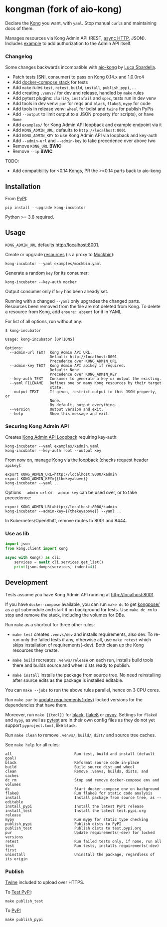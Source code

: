 # kongman (fork of aio-kong)

Declare the [Kong](https://konghq.com/kong-community-edition) you want,
with `yaml`. Stop manual `curl`s and maintaining docs of them.

Manages resources via Kong Admin API (REST,
[async HTTP](https://aiohttp.readthedocs.io/en/stable), JSON).
Includes [example](https://github.com/asyrjasalo/kongman/blob/master/examples/kadmin.yaml) to add authorization to the Admin API itself.

### Changelog

Some changes backwards incompatible with [aio-kong](https://github.com/lendingblock/aio-kong) by [Luca Sbardella](https://github.com/lsbardel).

- Patch tests (SNI, consumer) to pass on Kong 0.14.x and 1.0.0rc4
- Add [docker-compose stack](https://github.com/asyrjasalo/kongpose) for tests
- Add `make` rules `test`, `retest`, `build`, `install`, `publish_pypi`, ...
- Add creating `.venvs/` for dev and release, handled by `make` rules
- Add pytest plugins: `clarity`, `instafail` and `spec`, tests run in dev venv
- Add tools in dev venv: `pur` for reqs and `black`, `flake8`, `mypy` for code
- Add tools in release venv: `wheel` for bdist and `twine` for publish PyPis
- Add `--output` to limit output to a JSON property (for scripts), or have `None`
- Add `examples/` for Kong Admin API loopback and example endpoint via it
- Add `KONG_ADMIN_URL`, defaults to `http://localhost:8001`
- Add `KONG_ADMIN_KEY` to use Kong Admin API via loopback and key-auth
- Add `--admin-url` and `--admin-key` to take precedence over above two
- Remove `KONG_URL` **BWIC**
- Remove `--ip` **BWIC**

TODO:

- Add compatibility for <0.14 Kongs, PR the >=0.14 parts back to aio-kong


## Installation

From [PyPI](https://pypi.org/project/kong-incubator):

    pip install --upgrade kong-incubator

Python >= 3.6 required.


## Usage

`KONG_ADMIN_URL` defaults [http://localhost:8001](http://localhost:8001).

Create or upgrade [resources](https://github.com/asyrjasalo/kongman/blob/master/examples/mockbin.yaml) (is a proxy to [Mockbin](http://mockbin.org)):

    kong-incubator --yaml examples/mockbin.yaml

Generate a random `key` for its consumer:

    kong-incubator --key-auth mocker

Output consumer only if `key` has been already set.

Running with a changed `--yaml` only upgrades the changed parts.
Resources been removed from the file are not deleted from Kong.
To delete a resource from Kong, add `ensure: absent` for it in YAML.

For list of all options, run without any:

```
$ kong-incubator

Usage: kong-incubator [OPTIONS]

Options:
  --admin-url TEXT  Kong Admin API URL.
                    Default: http://localhost:8001
                    Precedence over KONG_ADMIN_URL
  --admin-key TEXT  Kong Admin API apikey if required.
                    Default: None
                    Precedence over KONG_ADMIN_KEY
  --key-auth TEXT   Consumer to generate a key or output the existing.
  --yaml FILENAME   Defines one or many Kong resources by their target
                    state.
  --output TEXT     If given, restrict output to this JSON property, or
                    None.
                    By default, output everything.
  --version         Output version and exit.
  --help            Show this message and exit.
```

### Securing Kong Admin API

Creates [Kong Admin API Loopback](https://docs.konghq.com/0.14.x/secure-admin-api/#kong-api-loopback) requiring key-auth:

    kong-incubator --yaml examples/kadmin.yaml
    kong-incubator --key-auth root --output key

From now on, manage Kong via the loopback (checks request header `apikey`):

    export KONG_ADMIN_URL=http://localhost:8000/kadmin
    export KONG_ADMIN_KEY={{thekeyabove}}
    kong-incubator --yaml ..

Options `--admin-url` or `--admin-key` can be used over, or to take precedence:

    export KONG_ADMIN_URL=http://localhost:8000/kadmin
    kong-incubator --admin-key={{thekeyabove}} --yaml ..

In Kubernetes/OpenShift, remove routes to 8001 and 8444.

### Use as lib

```python
import json
from kong.client import Kong

async with Kong() as cli:
    services = await cli.services.get_list()
    print(json.dumps(services, indent=4))
```


## Development

Tests assume you have Kong Admin API running at
[http://localhost:8001](http://localhost:8001).

If you have `docker-compose` available, you can run `make dc` to get
[kongpose/](https://github.com/asyrjasalo/kongpose/blob/master/docker-compose.yml)
as a git submodule and start it on background for tests.
Use `make dc_rm` to stop and remove the stack, including the volumes for DBs.

Run `make` as a shortcut for three other rules:

- `make test` creates `.venvs/dev` and installs requirements, also dev.
  To re-run only the failed tests if any, otherwise all, use
  `make retest` which skips installation of requirements(-dev).
  Both clean up the Kong resources they create.

- `make build` recreates `.venvs/release` on each run,
  installs build tools there and builds source and wheel dists ready to publish.

- `make install` installs the package from source tree.
  No need reinstalling after source edits as the package is installed editable.

You can `make --jobs` to run the above rules parallel, hence on 3 CPU cores.

Run `make pur` to [update requirements(-dev)](https://github.com/alanhamlett/pip-update-requirements) locked versions for the dependencies that have them.

Moreover, run `make {{tool}}` for
[black](https://black.readthedocs.io/en/stable/),
[flake8](http://flake8.pycqa.org/en/latest/) or
[mypy](http://mypy-lang.org/). Settings for `flake8` and `mypy`, as well as
[pytest](https://docs.pytest.org/en/latest/) are in their own config files
as they do not yet support `pyproject.toml`, like `black`.

Run `make clean` to remove `.venvs/`, `build/`, `dist/` and source tree caches.

See `make help` for all rules:

```
all                            Run test, build and install (default goal)
black                          Reformat source code in-place
build                          Build source dist and wheel
clean                          Remove .venvs, builds, dists, and caches
dc_rm                          Stop and remove docker-compose env and volumes
dc                             Start docker-compose env on background
flake8                         Run flake8 for static code analysis
install                        Install package from source tree, as --editable
install_pypi                   Install the latest PyPI release
install_test                   Install the latest test.pypi.org release
mypy                           Run mypy for static type checking
publish_pypi                   Publish dists to PyPI
publish_test                   Publish dists to test.pypi.org
pur                            Update requirements(-dev) for locked versions
retest                         Run failed tests only, if none, run all
test                           Run tests, installs requirements(-dev) first
uninstall                      Uninstall the package, regardless of its origin
```

### Publish

[Twine](https://twine.readthedocs.io/en/latest) included to upload over HTTPS.

To [Test PyPI](https://test.pypi.org/project/kong-incubator):

    make publish_test

To [PyPI](https://pypi.org/project/kong-incubator)

    make publish_pypi
